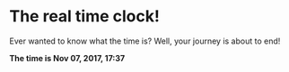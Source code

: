 # The real time clock!

Ever wanted to know what the time is? Well, your journey is about to end!

**The time is Nov 07, 2017, 17:37**